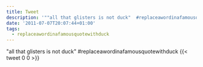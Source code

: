 ```yaml
---
title: Tweet
description: '""all that glisters is not duck"  #replaceawordinafamousquotewithduck"'
date: '2011-07-07T20:07:44+01:00'
tags:
  - replaceawordinafamousquotewithduck
---
```

"all that glisters is not duck"  #replaceawordinafamousquotewithduck
      {{< tweet 0 0 >}}
    
